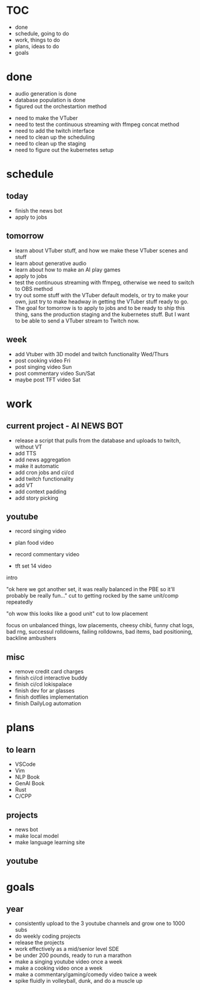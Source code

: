 # TOC
- done
- schedule, going to do
- work, things to do
- plans, ideas to do
- goals

# done
- audio generation is done
- database population is done
- figured out the orchestartion method
* need to make the VTuber
* need to test the continuous streaming with ffmpeg concat method
* need to add the twitch interface
* need to clean up the scheduling
* need to clean up the staging
* need to figure out the kubernetes setup

# schedule

## today
- finish the news bot
- apply to jobs

## tomorrow
- learn about VTuber stuff, and how we make these VTuber scenes and stuff
- learn about generative audio
- learn about how to make an AI play games
- apply to jobs
- test the continuous streaming with ffmpeg, otherwise we need to switch to OBS method
- try out some stuff with the VTuber default models, or try to make your own, just try to make headway in getting the VTuber stuff ready to go.
- The goal for tomorrow is to apply to jobs and to be ready to ship this thing, sans the production staging and the kubernetes stuff. But I want to be able to send a VTuber stream to Twitch now. 

## week
- add Vtuber with 3D model and twitch functionality Wed/Thurs
- post cooking video Fri
- post singing video Sun
- post commentary video Sun/Sat
- maybe post TFT video Sat

# work
## current project - AI NEWS BOT
- release a script that pulls from the database and uploads to twitch, without VT
 - add TTS
 - add news aggregation
- make it automatic
 - add cron jobs and ci/cd
- add twitch functionality
- add VT
- add context padding
- add story picking



## youtube
- record singing video
- plan food video
- record commentary video

- tft set 14 video
 
 intro 

 "ok here we got another set, it was really balanced in the PBE so it'll probably be really fun..." cut to getting rocked by the same unit/comp repeatedly

 "oh wow this looks like a good unit" cut to low placement

 focus on unbalanced things, low placements, cheesy chibi, funny chat logs, bad rng, successul rolldowns, failing rolldowns, bad items, bad positioning, backline ambushers

## misc
- remove credit card charges
- finish ci/cd interactive buddy
- finish ci/cd lokispalace
- finish dev for ar glasses
- finish dotfiles implementation
- finish DailyLog automation

# plans

## to learn 
- VSCode
- Vim
- NLP Book
- GenAI Book
- Rust
- C/CPP

## projects
- news bot
- make local model
- make language learning site

## youtube


# goals 

## year
- consistently upload to the 3 youtube channels and grow one to 1000 subs
- do weekly coding projects
 - release the projects
- work effectively as a mid/senior level SDE
- be under 200 pounds, ready to run a marathon
- make a singing youtube video once a week
- make a cooking video once a week
- make a commentary/gaming/comedy video twice a week
- spike fluidly in volleyball, dunk, and do a muscle up
